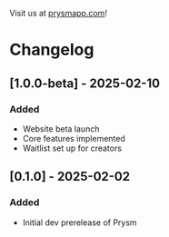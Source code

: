 Visit us at [prysmapp.com](https://prysmapp.com)!

# Changelog

## [1.0.0-beta] - 2025-02-10
### Added
- Website beta launch
- Core features implemented
- Waitlist set up for creators

## [0.1.0] - 2025-02-02
### Added
- Initial dev prerelease of Prysm